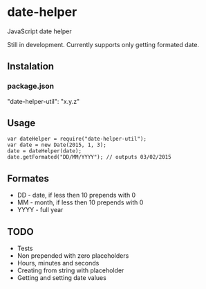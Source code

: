 # date-helper
JavaScript date helper

Still in development. Currently supports only getting formated date.

## Instalation

### package.json
"date-helper-util": "x.y.z"

## Usage
```
var dateHelper = require("date-helper-util");
var date = new Date(2015, 1, 3);
date = dateHelper(date);
date.getFormated("DD/MM/YYYY"); // outputs 03/02/2015
```

## Formates
- DD - date, if less then 10 prepends with 0
- MM - month, if less then 10 prepends with 0
- YYYY - full year

## TODO
- Tests
- Non prepended with zero placeholders
- Hours, minutes and seconds
- Creating from string with placeholder
- Getting and setting date values

